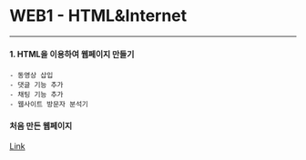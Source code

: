 # WEB1 - HTML&Internet
-------------------
#### 1. HTML을 이용하여 웹페이지 만들기 
	- 동영상 삽입
	- 댓글 기능 추가
	- 채팅 기능 추가
	- 웹사이트 방문자 분석기

#### 처음 만든 웹페이지
[Link](https://developerdulli.github.io/WEB1-HTML-Internet.html/ "WEB1수업")
